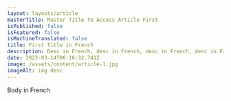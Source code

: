 ```yaml
---
layout: layouts/article
masterTitle: Master Title to Access Article First
isPublished: false
isFeatured: false
isMachineTranslated: false
title: First Title in French
description: Desc in French, desc in French, desc in French, desc in French, desc in French, desc in French, desc in French, desc in French
date: 2022-03-14T06:16:32.741Z
image: /assets/content/article-1.jpg
imageAlt: img desc
---
```


Body in French
